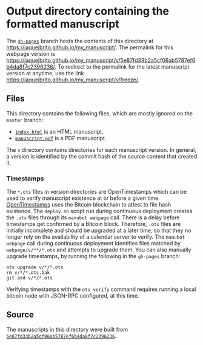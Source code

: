 # Output directory containing the formatted manuscript

The [`gh-pages`](https://github.com/jaquejbrito/my_manuscript/tree/gh-pages) branch hosts the contents of this directory at <https://jaquejbrito.github.io/my_manuscript/>.
The permalink for this webpage version is <https://jaquejbrito.github.io/my_manuscript/v/5e87fd33b2a5cf06ab5787ef6b4da8f7c2396236/>.
To redirect to the permalink for the latest manuscript version at anytime, use the link <https://jaquejbrito.github.io/my_manuscript/v/freeze/>.

## Files

This directory contains the following files, which are mostly ignored on the `master` branch:

+ [`index.html`](index.html) is an HTML manuscript.
+ [`manuscript.pdf`](manuscript.pdf) is a PDF manuscript.

The `v` directory contains directories for each manuscript version.
In general, a version is identified by the commit hash of the source content that created it.

### Timestamps

The `*.ots` files in version directories are OpenTimestamps which can be used to verify manuscript existence at or before a given time.
[OpenTimestamps](https://opentimestamps.org/) uses the Bitcoin blockchain to attest to file hash existence.
The `deploy.sh` script run during continuous deployment creates the `.ots` files through its `manubot webpage` call.
There is a delay before timestamps get confirmed by a Bitcoin block.
Therefore, `.ots` files are initially incomplete and should be upgraded at a later time, so that they no longer rely on the availability of a calendar server to verify.
The `manubot webpage` call during continuous deployment identifies files matched by `webpage/v/**/*.ots` and attempts to upgrade them.
You can also manually upgrade timestamps, by running the following in the `gh-pages` branch:

```shell
ots upgrade v/*/*.ots
rm v/*/*.ots.bak
git add v/*/*.ots
```

Verifying timestamps with the `ots verify` command requires running a local bitcoin node with JSON-RPC configured, at this time.

## Source

The manuscripts in this directory were built from
[`5e87fd33b2a5cf06ab5787ef6b4da8f7c2396236`](https://github.com/jaquejbrito/my_manuscript/commit/5e87fd33b2a5cf06ab5787ef6b4da8f7c2396236).
